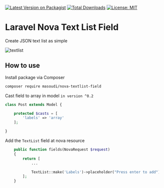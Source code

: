 [![Latest Version on Packagist](https://img.shields.io/packagist/v/masoudi/nova-textlist-field.svg?style=flat)](https://packagist.org/packages/masoudi/nova-textlist-field)
[![Total Downloads](https://img.shields.io/packagist/dt/masoudi/nova-textlist-field.svg?style=flat)](https://packagist.org/packages/masoudi/nova-textlist-field)
[![License: MIT](https://img.shields.io/badge/License-MIT-blue.svg?style=flat)](https://opensource.org/licenses/MIT)

# Laravel Nova Text List Field
Create JSON text list as simple

![textlist](https://user-images.githubusercontent.com/109284641/183659934-e419a144-850e-4f50-8827-06ac1dc89628.gif)


## How to use

Install package via Composer
```bash
composer require masoudi/nova-textlist-field
```

Cast field to array in model `in version ^0.2`
```php
class Post extends Model {

    protected $casts = [
        'labels' => 'array'
    ];

}
```

Add the `TextList` field at nova resource
```php
    public function fields(NovaRequest $request)
    {
        return [
            ...

            TextList::make('Labels')->placeholder("Press enter to add"),
        ];
    }
```
